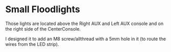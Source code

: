 # Small Floodlights  

Those lights are located above the Right AUX and Left AUX console and on the right side of the CenterConsole.  

I designed it to add an M8 screw/allthread with a 5mm hole in it (to route the wires from the LED strip).
